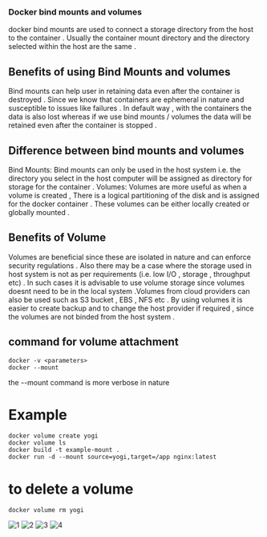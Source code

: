 ### Docker bind mounts and volumes

docker bind mounts are used to connect a storage directory from the host to the container . Usually the container mount directory and the directory selected within the host are the same . 

## Benefits of using Bind Mounts and volumes

Bind mounts can help user in retaining data even after the container is destroyed . Since we know that containers are ephemeral in nature and susceptible to issues like failures . In default way , with the containers the data is also lost whereas if we use bind mounts / volumes the data will be retained even after the container is stopped .

## Difference between bind mounts and volumes

Bind Mounts: Bind mounts can only be used in the host system i.e. the directory you select in the host computer will be assigned as directory for storage for the container .
Volumes: Volumes are more useful as when a volume is created , There is a logical partitioning of the disk and is assigned for the docker container . These volumes can be either locally created or globally mounted .

## Benefits of Volume 

Volumes are beneficial since these are isolated in nature and can enforce security regulations . Also there may be a case where the storage used in host system is not as per requirements (i.e. low I/O , storage , throughput etc) . In such cases it is advisable to use volume storage since volumes doesnt need to be in the local system .Volumes from cloud providers can also be used such as S3 bucket , EBS , NFS etc . By using volumes it is easier to create backup and to change the host provider if required , since the volumes are not binded from the host system .

## command for volume attachment

```
docker -v <parameters>
docker --mount

```
the --mount command is more verbose in nature

# Example

```
docker volume create yogi
docker volume ls
docker build -t example-mount .
docker run -d --mount source=yogi,target=/app nginx:latest

```

# to delete a volume 

```
docker volume rm yogi
```
![1](https://github.com/yo-404/Docker/assets/100558220/92ad3f7f-f47d-4f06-9e54-f09142186d4f)
![2](https://github.com/yo-404/Docker/assets/100558220/36451749-90a4-4c80-bb65-20559d89d2ab)
![3](https://github.com/yo-404/Docker/assets/100558220/a06d0b52-a201-457a-8c9c-117a5648c9a9)
![4](https://github.com/yo-404/Docker/assets/100558220/0e8be90e-6e01-4173-9acd-454569dfc48a)

